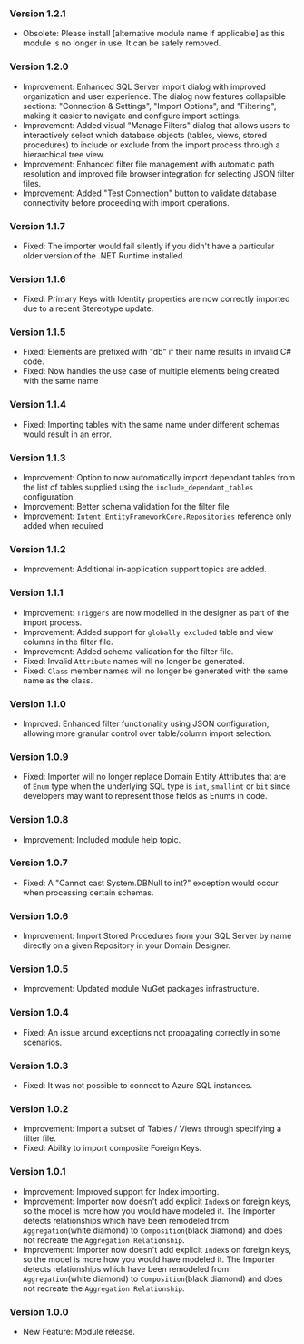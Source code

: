 ### Version 1.2.1

- Obsolete: Please install [alternative module name if applicable] as this module is no longer in use. It can be safely removed.

### Version 1.2.0

- Improvement: Enhanced SQL Server import dialog with improved organization and user experience. The dialog now features collapsible sections: "Connection & Settings", "Import Options", and "Filtering", making it easier to navigate and configure import settings.
- Improvement: Added visual "Manage Filters" dialog that allows users to interactively select which database objects (tables, views, stored procedures) to include or exclude from the import process through a hierarchical tree view.
- Improvement: Enhanced filter file management with automatic path resolution and improved file browser integration for selecting JSON filter files.
- Improvement: Added "Test Connection" button to validate database connectivity before proceeding with import operations.


### Version 1.1.7

- Fixed: The importer would fail silently if you didn't have a particular older version of the .NET Runtime installed.

### Version 1.1.6

- Fixed: Primary Keys with Identity properties are now correctly imported due to a recent Stereotype update.

### Version 1.1.5

- Fixed: Elements are prefixed with "db" if their name results in invalid C# code.
- Fixed: Now handles the use case of multiple elements being created with the same name

### Version 1.1.4

- Fixed: Importing tables with the same name under different schemas would result in an error.

### Version 1.1.3

- Improvement: Option to now automatically import dependant tables from the list of tables supplied using the `include_dependant_tables` configuration
- Improvement: Better schema validation for the filter file
- Improvement: `Intent.EntityFrameworkCore.Repositories` reference only added when required

### Version 1.1.2

- Improvement: Additional in-application support topics are added.

### Version 1.1.1

- Improvement: `Triggers` are now modelled in the designer as part of the import process.
- Improvement: Added support for `globally excluded` table and view columns in the filter file.
- Improvement: Added schema validation for the filter file.
- Fixed: Invalid `Attribute` names will no longer be generated.
- Fixed: `Class` member names will no longer be generated with the same name as the class.

### Version 1.1.0

- Improved: Enhanced filter functionality using JSON configuration, allowing more granular control over table/column import selection.

### Version 1.0.9

- Fixed: Importer will no longer replace Domain Entity Attributes that are of `Enum` type when the underlying SQL type is `int`, `smallint` or `bit` since developers may want to represent those fields as Enums in code.

### Version 1.0.8

- Improvement: Included module help topic.

### Version 1.0.7

- Fixed: A "Cannot cast System.DBNull to int?" exception would occur when processing certain schemas.

### Version 1.0.6

- Improvement: Import Stored Procedures from your SQL Server by name directly on a given Repository in your Domain Designer.

### Version 1.0.5

- Improvement: Updated module NuGet packages infrastructure.

### Version 1.0.4

- Fixed: An issue around exceptions not propagating correctly in some scenarios.

### Version 1.0.3

- Fixed: It was not possible to connect to Azure SQL instances.

### Version 1.0.2

- Improvement: Import a subset of Tables / Views through specifying a filter file.
- Fixed: Ability to import composite Foreign Keys.

### Version 1.0.1

- Improvement: Improved support for Index importing.
- Improvement: Importer now doesn't add explicit `Index`s on foreign keys, so the model is more how you would have modeled it. The Importer detects relationships which have been remodeled from `Aggregation`(white diamond) to `Composition`(black diamond) and does not recreate the `Aggregation Relationship`.
- Improvement: Importer now doesn't add explicit `Index`s on foreign keys, so the model is more how you would have modeled it. The Importer detects relationships which have been remodeled from `Aggregation`(white diamond) to `Composition`(black diamond) and does not recreate the `Aggregation Relationship`.

### Version 1.0.0

- New Feature: Module release.
